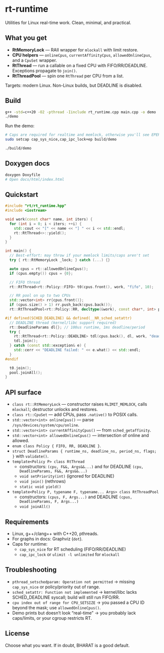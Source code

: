 # rt-runtime

Utilities for Linux real-time work. Clean, minimal, and practical.

## What you get

- **RtMemoryLock** — RAII wrapper for `mlockall` with limit restore.
- **CPU helpers** — `onlineCpus`, `currentAffinityCpus`, `allowedOnlineCpus`, and a `CpuSet` wrapper.
- **RtThread** — run a callable on a fixed CPU with FIFO/RR/DEADLINE. Exceptions propagate to `join()`.
- **RtThreadPool** — spin one `RtThread` per CPU from a list.

Targets: modern Linux. Non-Linux builds, but DEADLINE is disabled.

## Build

```bash
g++ -std=c++20 -O2 -pthread -Iinclude rt_runtime.cpp main.cpp -o demo
./demo

```

Run the demo:

```bash
# Caps are required for realtime and memlock, otherwise you'll see EPERM
sudo setcap cap_sys_nice,cap_ipc_lock+ep build/demo

./build/demo
```

## Doxygen docs

```bash
doxygen Doxyfile
# Open docs/html/index.html
```

## Quickstart

```cpp
#include "rt/rt_runtime.hpp"
#include <iostream>

void work(const char* name, int iters) {
  for (int i = 0; i < iters; ++i) {
    std::cout << "[" << name << "] " << i << std::endl;
    rt::RtThread<>::yield();
  }
}

int main() {
  // Best-effort: may throw if your memlock limits/caps aren't set
  try { rt::RtMemoryLock _lock; } catch (...) {}

  auto cpus = rt::allowedOnlineCpus();
  if (cpus.empty()) cpus = {0};

  // FIFO thread
  rt::RtThread<rt::Policy::FIFO> t0(cpus.front(), work, "fifo", 10);

  // RR pool on up to two CPUs
  std::vector<int> rr{cpus.front()};
  if (cpus.size() > 1) rr.push_back(cpus.back());
  rt::RtThreadPool<rt::Policy::RR, decltype(&work), const char*, int> pool(rr, &work, "rr", 6);

#if defined(SCHED_DEADLINE) && defined(__NR_sched_setattr)
  // DEADLINE thread (kernel/libc support required)
  rt::DeadlineParams dl{}; // 100us runtime, 1ms deadline/period
  try {
    rt::RtThread<rt::Policy::DEADLINE> tdl(cpus.back(), dl, work, "deadline", 8);
    tdl.join();
  } catch (const std::exception& e) {
    std::cerr << "DEADLINE failed: " << e.what() << std::endl;
  }
#endif

  t0.join();
  pool.joinAll();
}
```

## API surface

- `class rt::RtMemoryLock` — constructor raises `RLIMIT_MEMLOCK`, calls `mlockall`; destructor unlocks and restores.
- `class rt::CpuSet` — add CPUs, pass `.native()` to POSIX calls.
- `std::vector<int> onlineCpus()` — parse `/sys/devices/system/cpu/online`.
- `std::vector<int> currentAffinityCpus()` — from `sched_getaffinity`.
- `std::vector<int> allowedOnlineCpus()` — intersection of online and allowed.
- `enum class Policy { FIFO, RR, DEADLINE }`.
- `struct DeadlineParams { runtime_ns, deadline_ns, period_ns, flags; }` with `validate()`.
- `template<Policy P> class RtThread`
  - constructors: `(cpu, F&&, Args&&...)` and for DEADLINE `(cpu, DeadlineParams, F&&, Args&&...)`
  - `void setPriority(int)` (ignored for DEADLINE)
  - `void join()` (rethrows)
  - `static void yield()`
- `template<Policy P, typename F, typename... Args> class RtThreadPool`
  - constructors: `(cpus, F, Args...)` and DEADLINE `(cpus, DeadlineParams, F, Args...)`
  - `void joinAll()`

## Requirements

- Linux, g++/clang++ with C++20, pthreads.
- For graphs in docs: Graphviz (`dot`).
- Caps for runtime:
  - `cap_sys_nice` for RT scheduling (FIFO/RR/DEADLINE)
  - `cap_ipc_lock` or `ulimit -l unlimited` for `mlockall`

## Troubleshooting

- `pthread_setschedparam: Operation not permitted` → missing `cap_sys_nice` or policy/priority out of range.
- `sched_setattr: Function not implemented` → kernel/libc lacks SCHED_DEADLINE syscall; build will still run FIFO/RR.
- `cpu index out of range for CPU_SETSIZE` → you passed a CPU ID beyond the mask; use `allowedOnlineCpus()`.
- Demo prints but doesn’t look “real-time” → you probably lack caps/limits, or your cgroup restricts RT.

## License

Choose what you want. If in doubt, BHARAT is a good default.
